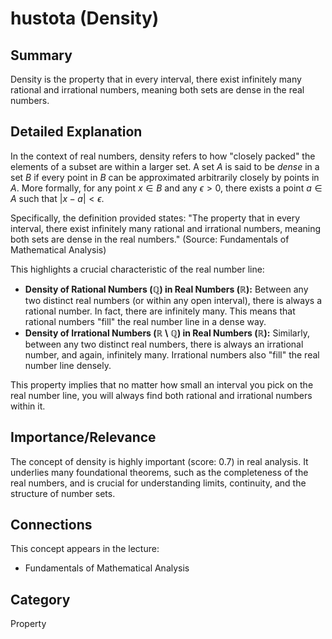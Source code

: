 # hustota (Density)

## Summary
Density is the property that in every interval, there exist infinitely many rational and irrational numbers, meaning both sets are dense in the real numbers.

## Detailed Explanation
In the context of real numbers, density refers to how "closely packed" the elements of a subset are within a larger set. A set $A$ is said to be *dense* in a set $B$ if every point in $B$ can be approximated arbitrarily closely by points in $A$. More formally, for any point $x \in B$ and any $\epsilon > 0$, there exists a point $a \in A$ such that $|x - a| < \epsilon$.

Specifically, the definition provided states:
"The property that in every interval, there exist infinitely many rational and irrational numbers, meaning both sets are dense in the real numbers." (Source: Fundamentals of Mathematical Analysis)

This highlights a crucial characteristic of the real number line:
*   **Density of Rational Numbers ($\mathbb{Q}$) in Real Numbers ($\mathbb{R}$):** Between any two distinct real numbers (or within any open interval), there is always a rational number. In fact, there are infinitely many. This means that rational numbers "fill" the real number line in a dense way.
*   **Density of Irrational Numbers ($\mathbb{R} \setminus \mathbb{Q}$) in Real Numbers ($\mathbb{R}$):** Similarly, between any two distinct real numbers, there is always an irrational number, and again, infinitely many. Irrational numbers also "fill" the real number line densely.

This property implies that no matter how small an interval you pick on the real number line, you will always find both rational and irrational numbers within it.

## Importance/Relevance
The concept of density is highly important (score: 0.7) in real analysis. It underlies many foundational theorems, such as the completeness of the real numbers, and is crucial for understanding limits, continuity, and the structure of number sets.

## Connections
This concept appears in the lecture:
*   Fundamentals of Mathematical Analysis

## Category
Property